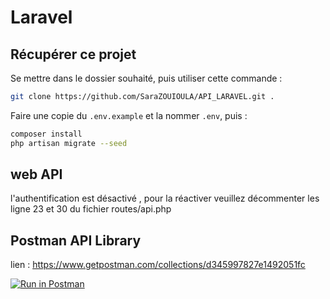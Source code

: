 # Laravel

## Récupérer ce projet
Se mettre dans le dossier souhaité, puis utiliser cette commande :
```bash
git clone https://github.com/SaraZOUIOULA/API_LARAVEL.git .
```
Faire une copie du ```.env.example``` et la nommer ```.env```, puis :
```bash
composer install
php artisan migrate --seed
```


## web API 

l'authentification est désactivé , pour la réactiver veuillez décommenter les ligne 23 et 30 du fichier routes/api.php  


## Postman API Library 

lien : https://www.getpostman.com/collections/d345997827e1492051fc


[![Run in Postman](https://run.pstmn.io/button.svg)](https://app.getpostman.com/run-collection/d345997827e1492051fc)
